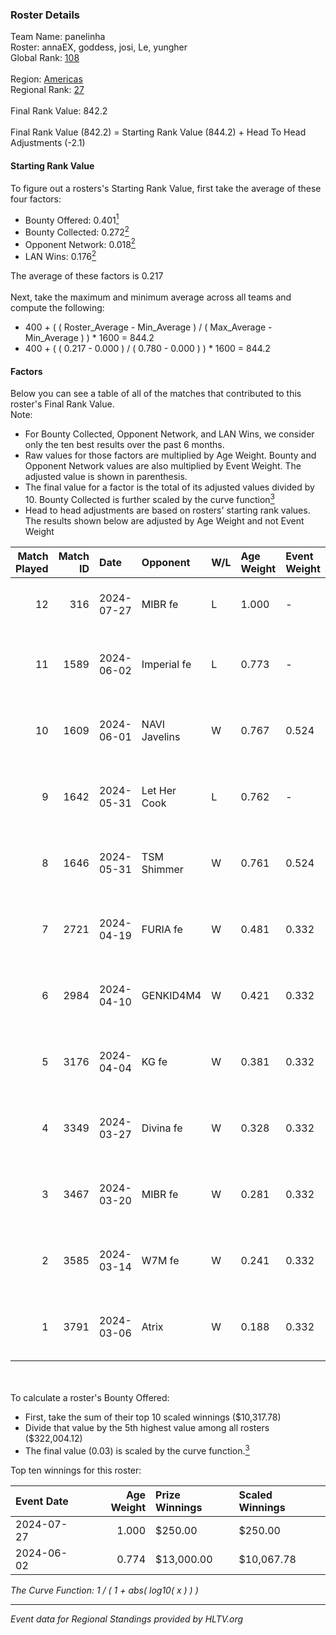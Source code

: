### Roster Details<br />
Team Name: panelinha<br />
Roster: annaEX, goddess, josi, Le, yungher<br />
Global Rank: [108](../standings_global.md)<br />
<br />
Region: [Americas]( ../standings_americas.md)<br />
Regional Rank: [27]( ../standings_americas.md)<br />
<br />
Final Rank Value:  842.2<br />
<br />
Final Rank Value (842.2) = Starting Rank Value (844.2) + Head To Head Adjustments (-2.1)<br />

#### Starting Rank Value<br />
To figure out a rosters's Starting Rank Value, first take the average of these four factors:<br />
- Bounty Offered: 0.401[<sup>1</sup>](#table2)
- Bounty Collected: 0.272[<sup>2</sup>](#table1)
- Opponent Network: 0.018[<sup>2</sup>](#table1)
- LAN Wins: 0.176[<sup>2</sup>](#table1)

The average of these factors is 0.217<br />
<br />
Next, take the maximum and minimum average across all teams and compute the following:<br />
- 400 + ( ( Roster_Average - Min_Average ) / ( Max_Average - Min_Average ) ) * 1600 = 844.2
- 400 + ( ( 0.217 - 0.000 ) / ( 0.780 - 0.000 ) ) * 1600 = 844.2


#### Factors<br />
Below you can see a table of all of the matches that contributed to this roster's Final Rank Value.<br />
Note:<br />

- For Bounty Collected, Opponent Network, and LAN Wins, we consider only the ten best results over the past 6 months.
- Raw values for those factors are multiplied by Age Weight. Bounty and Opponent Network values are also multiplied by Event Weight. The adjusted value is shown in parenthesis.
- The final value for a factor is the total of its adjusted values divided by 10. Bounty Collected is further scaled by the curve function[<sup>3</sup>](#curveFunction)
- Head to head adjustments are based on rosters' starting rank values. The results shown below are adjusted by Age Weight and not Event Weight
<span id="table1"></span><br />


| Match Played | Match ID | Date       | Opponent      | W/L | Age Weight | Event Weight | Bounty Collected | Opponent Network | LAN Wins  | H2H Adj. | Roster                                   |
| -: | -: | :- | :- | :- | :- | :- | :- | :- | :- | -: | :- |
|           12 |      316 | 2024-07-27 | MIBR fe       | L   | 1.000      | -            | -                | -                | -         |   -21.83 | annaEX, goddess, josi, Le, yungher       |
|           11 |     1589 | 2024-06-02 | Imperial fe   | L   | 0.773      | -            | -                | -                | -         |    -6.53 | annaEX, goddess, julih, poppins, yungher |
|           10 |     1609 | 2024-06-01 | NAVI Javelins | W   | 0.767      | 0.524        | 0.026 (0.011)    | 0.184 (0.074)    | 1 (0.767) |    12.09 | annaEX, goddess, julih, poppins, yungher |
|            9 |     1642 | 2024-05-31 | Let Her Cook  | L   | 0.762      | -            | -                | -                | -         |   -10.15 | annaEX, goddess, julih, poppins, yungher |
|            8 |     1646 | 2024-05-31 | TSM Shimmer   | W   | 0.761      | 0.524        | 0.020 (0.008)    | 0.196 (0.078)    | 1 (0.761) |     7.73 | annaEX, goddess, julih, poppins, yungher |
|            7 |     2721 | 2024-04-19 | FURIA fe      | W   | 0.481      | 0.332        | 0.003 (0.001)    | 0.072 (0.011)    | 0 (0.000) |     4.15 | annaEX, goddess, julih, poppins, yungher |
|            6 |     2984 | 2024-04-10 | GENKID4M4     | W   | 0.421      | 0.332        | 0.002 (0.000)    | 0.010 (0.001)    | 0 (0.000) |     2.67 | annaEX, goddess, julih, poppins, yungher |
|            5 |     3176 | 2024-04-04 | KG fe         | W   | 0.381      | 0.332        | 0.001 (0.000)    | 0.003 (0.000)    | 0 (0.000) |     1.63 | annaEX, goddess, julih, poppins, yungher |
|            4 |     3349 | 2024-03-27 | Divina fe     | W   | 0.328      | 0.332        | 0.002 (0.000)    | 0.020 (0.002)    | 0 (0.000) |     2.37 | annaEX, goddess, julih, poppins, yungher |
|            3 |     3467 | 2024-03-20 | MIBR fe       | W   | 0.281      | 0.332        | 0.007 (0.001)    | 0.105 (0.010)    | 0 (0.000) |     2.61 | annaEX, goddess, julih, poppins, yungher |
|            2 |     3585 | 2024-03-14 | W7M fe        | W   | 0.241      | 0.332        | 0.002 (0.000)    | 0.032 (0.003)    | 0 (0.000) |     1.75 | annaEX, goddess, julih, poppins, yungher |
|            1 |     3791 | 2024-03-06 | Atrix         | W   | 0.188      | 0.332        | 0.003 (0.000)    | 0.058 (0.004)    | 0 (0.000) |     1.46 | annaEX, goddess, julih, poppins, yungher |

<br />
<span id="table2"></span><br />
To calculate a roster's Bounty Offered:<br />

- First, take the sum of their top 10 scaled winnings ($10,317.78)
- Divide that value by the 5th highest value among all rosters ($322,004.12)
- The final value (0.03) is scaled by the curve function.[<sup>3</sup>](#curveFunction)

Top ten winnings for this roster:<br />

| Event Date | Age Weight | Prize Winnings | Scaled Winnings |
| :- | -: | :- | :- |
| 2024-07-27 |      1.000 | $250.00        | $250.00         |
| 2024-06-02 |      0.774 | $13,000.00     | $10,067.78      |


<span id="curveFunction"></span>_The Curve Function: 1 / ( 1 + abs( log10( x ) ) )_<br />

---
_Event data for Regional Standings provided by HLTV.org_<br />
